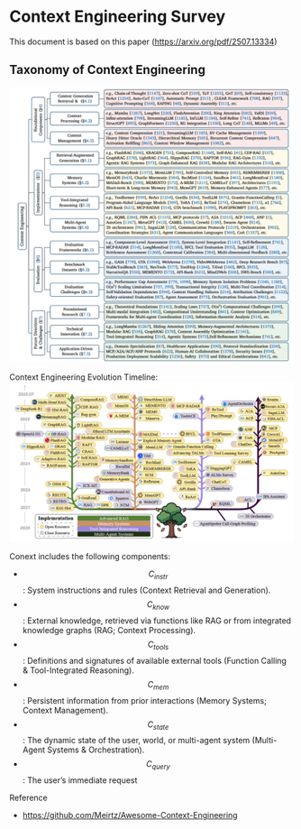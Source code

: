 # Context Engineering Survey

This document is based on this paper (https://arxiv.org/pdf/2507.13334)
## Taxonomy of Context Engineering
![alt text](image.png)

Context Engineering Evolution Timeline:
![alt text](image-1.png)

Conext includes the following components:
- $$C_{instr}$$: System instructions and rules (Context Retrieval and Generation).
- $$C_{know}$$: External knowledge, retrieved via functions like RAG or from integrated knowledge graphs (RAG; Context Processing).
- $$C_{tools}$$: Definitions and signatures of available external tools (Function Calling & Tool-Integrated Reasoning).
- $$C_{mem}$$: Persistent information from prior interactions (Memory Systems; Context Management).
- $$C_{state}$$: The dynamic state of the user, world, or multi-agent system (Multi-Agent Systems & Orchestration).
- $$C_{query}$$: The user’s immediate request


Reference
- https://github.com/Meirtz/Awesome-Context-Engineering